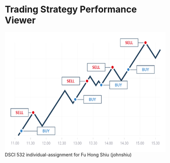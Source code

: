 # Trading Strategy Performance Viewer

<img src="img/banner.png" align="right" width=600 height=375 alt="" />

DSCI 532 individual-assignment for Fu Hong Shiu (johnshiu)
